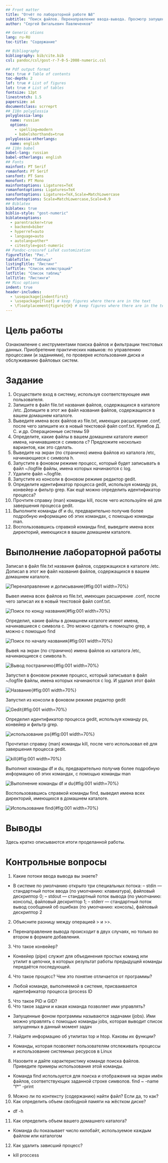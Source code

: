 ```yaml
---
## Front matter
title: "Отчёт по лабораторной работе №8"
subtitle: "Поиск файлов. Перенаправление ввода-вывода. Просмотр запущенных процессов"
author: "Сергей Витальевич Павлюченков"

## Generic otions
lang: ru-RU
toc-title: "Содержание"

## Bibliography
bibliography: bib/cite.bib
csl: pandoc/csl/gost-r-7-0-5-2008-numeric.csl

## Pdf output format
toc: true # Table of contents
toc-depth: 2
lof: true # List of figures
lot: true # List of tables
fontsize: 12pt
linestretch: 1.5
papersize: a4
documentclass: scrreprt
## I18n polyglossia
polyglossia-lang:
  name: russian
  options:
	- spelling=modern
	- babelshorthands=true
polyglossia-otherlangs:
  name: english
## I18n babel
babel-lang: russian
babel-otherlangs: english
## Fonts
mainfont: PT Serif
romanfont: PT Serif
sansfont: PT Sans
monofont: PT Mono
mainfontoptions: Ligatures=TeX
romanfontoptions: Ligatures=TeX
sansfontoptions: Ligatures=TeX,Scale=MatchLowercase
monofontoptions: Scale=MatchLowercase,Scale=0.9
## Biblatex
biblatex: true
biblio-style: "gost-numeric"
biblatexoptions:
  - parentracker=true
  - backend=biber
  - hyperref=auto
  - language=auto
  - autolang=other*
  - citestyle=gost-numeric
## Pandoc-crossref LaTeX customization
figureTitle: "Рис."
tableTitle: "Таблица"
listingTitle: "Листинг"
lofTitle: "Список иллюстраций"
lotTitle: "Список таблиц"
lolTitle: "Листинги"
## Misc options
indent: true
header-includes:
  - \usepackage{indentfirst}
  - \usepackage{float} # keep figures where there are in the text
  - \floatplacement{figure}{H} # keep figures where there are in the text
---
```


# Цель работы

Ознакомление с инструментами поиска файлов и фильтрации текстовых данных.
Приобретение практических навыков: по управлению процессами (и заданиями), по
проверке использования диска и обслуживанию файловых систем.


# Задание

1. Осуществите вход в систему, используя соответствующее имя пользователя.
2. Запишите в файл file.txt названия файлов, содержащихся в каталоге /etc. Допишите в этот же файл названия файлов, содержащихся в вашем домашнем каталоге.
3. Выведите имена всех файлов из file.txt, имеющих расширение .conf, после чего
запишите их в новый текстовой файл conf.txt.
Кулябов Д. С. и др. Операционные системы 59
4. Определите, какие файлы в вашем домашнем каталоге имеют имена, начинавшиеся
с символа c? Предложите несколько вариантов, как это сделать.
5. Выведите на экран (по странично) имена файлов из каталога /etc, начинающиеся
с символа h.
6. Запустите в фоновом режиме процесс, который будет записывать в файл ~/logfile
файлы, имена которых начинаются с log.
7. Удалите файл ~/logfile.
8. Запустите из консоли в фоновом режиме редактор gedit.
9. Определите идентификатор процесса gedit, используя команду ps, конвейер и фильтр
grep. Как ещё можно определить идентификатор процесса?
10. Прочтите справку (man) команды kill, после чего используйте её для завершения
процесса gedit.
11. Выполните команды df и du, предварительно получив более подробную информацию
об этих командах, с помощью команды man.
12. Воспользовавшись справкой команды find, выведите имена всех директорий, имеющихся в вашем домашнем каталоге.



# Выполнение лабораторной работы

Записал в файл file.txt названия файлов, содержащихся в каталоге /etc. Дописал в этот же файл названия файлов, содержащихся в вашем домашнем каталоге.

![Перенаправление и дописывание](image/1.png){#fig:001 width=70%}

Вывел имена всех файлов из file.txt, имеющих расширение .conf, после чего
записал их в новый текстовой файл conf.txt.

![Поиск по концу названия](image/2.png){#fig:001 width=70%}

Определил, какие файлы в домашнем каталоге имеют имена, начинавшиеся
с символа c. Это можно сделать с помощтю grep, а можно с помощью find

![Поиск по началу названия](image/3.png){#fig:001 width=70%}

Вывеk на экран (по странично) имена файлов из каталога /etc, начинающиеся
с символа h.

![Вывод постранично](image/4.png){#fig:001 width=70%}

Запустил в фоновом режиме процесс, который записывал в файл ~/logfile
файлы, имена которых начинаются с log. И удалил этот файл

![Название](image/5.png){#fig:001 width=70%}

Запустил из консоли в фоновом режиме редактор gedit

![Gedit](image/6.png){#fig:001 width=70%}

Определил идентификатор процесса gedit, используя команду ps, конвейер и фильтр
grep.

![использование ps](image/7.png){#fig:001 width=70%}

Прочтитал справку (man) команды kill, после чего использовал её для завершения
процесса gedit.

![kill](image/8.png){#fig:001 width=70%}

Выполнил команды df и du, предварительно получив более подробную информацию
об этих командах, с помощью команды man

![Выполнение команды df и du](image/9.png){#fig:001 width=70%}

Воспользовавшись справкой команды find, выведил имена всех директорий, имеющихся в домашнем каталоге.


![Использование find](image/10.png){#fig:001 width=70%}

# Выводы

Здесь кратко описываются итоги проделанной работы.

# Контрольные вопросы

1. Какие потоки ввода вывода вы знаете?
- В системе по умолчанию открыто три специальных потока:
– stdin — стандартный поток ввода (по умолчанию: клавиатура), файловый дескриптор
0;
– stdout — стандартный поток вывода (по умолчанию: консоль), файловый дескриптор
1;
– stderr — стандартный поток вывод сообщений об ошибках (по умолчанию: консоль),
файловый дескриптор 2
2. Объясните разницу между операцией > и >>.
- Перенаправление вывода происходит в двух случаях, но только во втором в формате добавления.
3. Что такое конвейер?
- Конвейер (pipe) служит для объединения простых команд или утилит в цепочки, в которых результат работы предыдущей команды передаётся последующей.
4. Что такое процесс? Чем это понятие отличается от программы?
- Любой команде, выполняемой в системе, присваивается идентификатор процесса
(process ID
5. Что такое PID и GID?
6. Что такое задачи и какая команда позволяет ими управлять?
- Запущенные фоном программы называются задачами (jobs). Ими можно управлять
с помощью команды jobs, которая выводит список запущенных в данный момент задач
7. Найдите информацию об утилитах top и htop. Каковы их функции?
-  Команды, которая позволяет пользователям отслеживать процессы и использование системных ресурсов в Linux
8. Назовите и дайте характеристику команде поиска файлов. Приведите примеры использования этой команды.
- Команда find используется для поиска и отображения на экран имён файлов, соответствующих заданной строке символов. find ~ -name "f*" -print
9. Можно ли по контексту (содержанию) найти файл? Если да, то как?
10. Как определить объем свободной памяти на жёстком диске?
- df -h
11. Как определить объем вашего домашнего каталога?
- Команда du показывает число килобайт, используемое каждым файлом или каталогом
12. Как удалить зависший процесс?
- kill proccess
